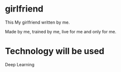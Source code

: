# girlfriend
This My girlfriend written by me.

Made by me, trained by me, live for me and only for me.

# Technology will be used
Deep Learning
